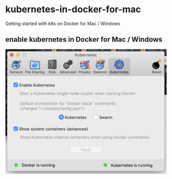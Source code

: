 # kubernetes-in-docker-for-mac
Getting started with k8s on Docker for Mac / Windows

## enable kubernetes in Docker for Mac / Windows
![Enable k8s](./01-enable-k8s.png)
